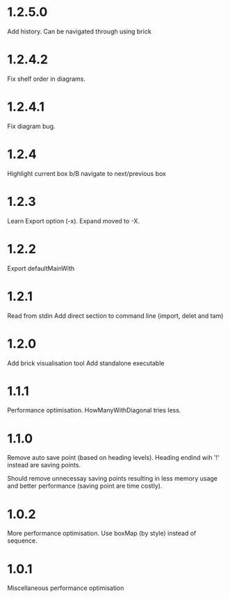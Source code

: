 # 1.2.5.0
Add history.
Can be navigated through using brick
# 1.2.4.2
Fix shelf order in diagrams.
# 1.2.4.1
Fix diagram bug.
# 1.2.4
Highlight current box
b/B navigate to next/previous box
# 1.2.3
Learn Export option (-x).
Expand moved to -X.
# 1.2.2
Export defaultMainWith
# 1.2.1
Read from stdin
Add direct section to command line (import, delet and tam)
# 1.2.0
Add brick visualisation tool
Add standalone executable

# 1.1.1
Performance optimisation.
HowManyWithDiagonal tries less.

# 1.1.0

Remove auto save point (based on heading levels).
Heading endind wih '!' instead are saving points.

Should remove unnecessay saving points resulting
in less memory usage and better performance
(saving point are time costly).

# 1.0.2

More performance optimisation.
Use boxMap (by style) instead of sequence.


# 1.0.1

Miscellaneous performance optimisation
